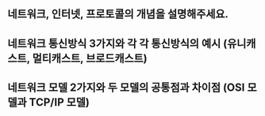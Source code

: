 

## 네트워크, 인터넷, 프로토콜의 개념을 설명해주세요.

## 네트워크 통신방식 3가지와 각 각 통신방식의 예시 (유니캐스트, 멀티캐스트, 브로드캐스트)

## 네트워크 모델 2가지와 두 모델의 공통점과 차이점 (OSI 모델과 TCP/IP 모델)